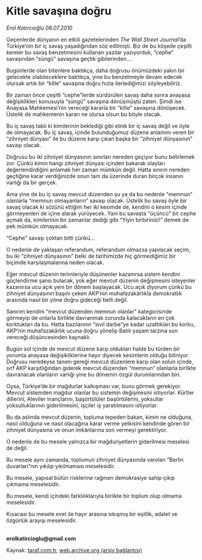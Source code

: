 # Kitle savaşına doğru 

*Erol Katırcıoğlu 08.07.2010*

<div class="yazi"><p>Geçenlerde dünyanın en etkili gazetelerinden <i>The Wall Street Journal</i>’da Türkiye’nin bir iç savaş yaşadığından söz edilmişti. Biz de bu köşede çeşitli kereler bu savaş benzetmesini kullanan yazılar yazıyorduk, “cephe” savaşından “süngü” savaşına geçtik gibilerinden...</p>
<p>Bugünlerde olan bitenlere baktıkça, daha doğrusu önümüzdeki yakın bir gelecekte olabileceklere baktıkça, yine bu benzetmeyle devam edecek olursak artık bir “kitle” savaşına doğru hızla ilerlediğimizi söyleyebiliriz. </p>
<p>Bir zaman önce çeşitli “cephe”lerde sürdürülen savaş daha sonra anayasa değişiklikleri konusuyla “süngü” savaşına dönüşmüştü zaten. Şimdi ise Anayasa Mahkemesi’nin vereceği kararla bir “kitle” savaşına dönüşecek. Üstelik de mahkemenin kararı ne olursa olsun bu böyle olacak. </p>
<p>Bu iç savaş tabii ki kimilerinin beklediği gibi etnik bir iç savaş değil ve öyle de olmayacak. Bu iç savaş, içinde bulunduğumuz düzene anlamını veren bir “zihniyet dünyası” ile bu düzene karşı çıkan başka bir “zihniyet dünyasının” savaşı olacak. </p>
<p>Doğrusu bu iki zihniyet dünyasının sınırları nereden geçiyor bunu belirlemek zor. Çünkü kimin hangi zihniyet dünyası içinden bakarak olayları değerlendirdiğini anlamak her zaman mümkün değil. Hatta sınırın nereden geçtiğine karar verdiğinizde onun tam da üzerinde duran birçok insanın varlığı da bir gerçek.</p>
<p>Ama yine de bu iç savaş mevcut düzenden şu ya da bu nedenle “memnun” olanlarla “memnun olmayanların” savaşı olacak. Üstelik bu savaş öyle bir savaş olacak ki sözünü ettiğim her iki kesimde de, kendini o kesim içinde görmeyenleri de içine alarak yürüyecek. Yani bu savaşta “üçüncü” bir cephe açmak da, kimilerinin bir zamanlar dediği gibi “Yiyin birbirinizi!” demek de pek mümkün olmayacak. </p>
<p>“Cephe” savaşı çoktan bitti çünkü...</p>
<p>O nedenle de yaklaşan referandum, referandum olmazsa yapılacak seçim, bu iki “zihniyet dünyasının” belki de tarihimizde hiç görmediğimiz bir biçimde karşılaşmalarına neden olacak. </p>
<p>Eğer mevcut düzenin terimleriyle düşünenler kazanırsa sistem kendini güçlendirme şansı bulacak, yok eğer mevcut düzenin değişmesini isteyenler kazanırsa ucu açık yeni bir dönem başlayacak. Ucu açık diyorum çünkü bu zihniyet dünyasının başını çeken AKP’nin muhafazakârlıkla demokratlık arasında nasıl bir yöne doğru gideceği belli değil. </p>
<p>Sanırım kendini “mevcut düzenden memnun olanlar” kategorisinde görmeyip de onlarla birlikte davranmak zorunda kalacakların en çok korktukları da bu. Hatta bazılarının “sivil darbe”ye kadar uzattıkları bu korku, AKP’nin muhafazakârlık ucuna doğru yönelip Batılı yaşam tarzına son vereceği düşüncesinden kaynaklı. </p>
<p>Bugün sol içinde de mevcut düzene karşı oldukları halde bu türden bir yorumla anayasa değişikliklerine hayır diyecek kesimlerin olduğu biliniyor. Doğrusu neredeyse tanımı gereği mevcut düzenlere karşı olan solun içinde, sırf AKP karşıtlığından giderek mevcut düzenden “memnun” olanlarla birlikte davranacak olanların varlığı yine bu dönemin özgül durumlarından biri.</p>
<p>Oysa, Türkiye’de bir mağdurlar kalkışması var, bunu görmek gerekiyor. Mevcut sistemden mağdur olanlar bu sistemin değişmesini istiyorlar. Kürtler dillerini, Aleviler inançlarını, başörtülüler başörtülerini, yoksullar yoksulluklarının giderilmesini, işçiler iş yaratılmasını istiyorlar. </p>
<p>Bu da aslında mevcut düzenin, topluma tepeden bakan, kimin ne olduğuna, nasıl olduğuna ve nasıl olacağına karar verme yetkisini kendinde gören bir zihniyet dünyasına ve onun imkânlarına son vermeyi gerektiriyor. </p>
<p>O nedenle de bu mesele yalnızca bir mağduriyetlerin giderilmesi meselesi de değil. </p>
<p>Bu mesele aynı zamanda, toplumun zihniyet dünyasında varolan “Berlin duvarları”nın yıkılıp yıkılmaması meselesidir. </p>
<p>Bu mesele, yapısal bütün risklerine rağmen demokrasiye sahip çıkıp çıkmama meselesidir.</p>
<p>Bu mesele, kendi içindeki farklılıklarıyla birlikte bir toplum olup olmama meselesidir.</p>
<p>Kısacası bu mesele evet ile hayır arasına sıkışmış bir eşitlik, adalet ve özgürlük arayışı meselesidir.</p>
<p><b><br/>erolkatircioglu@gmail.com</b></p></div>

Kaynak: [taraf.com.tr](http://www.taraf.com.tr:80/erol-katircioglu/makale-kitle-savasina-dogru.htm), [web.archive.org (arşiv bağlantısı)](http://web.archive.org/web/20100710130447/http://www.taraf.com.tr:80/erol-katircioglu/makale-kitle-savasina-dogru.htm)
